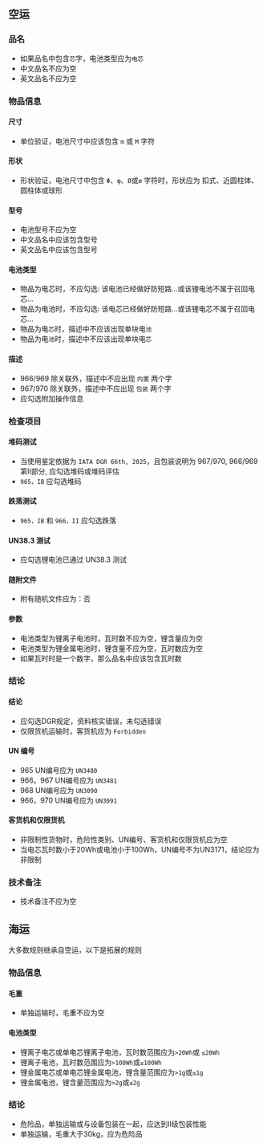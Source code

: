 ## 空运

### 品名

- 如果品名中包含`芯`字，电池类型应为`电芯`
- 中文品名不应为空
- 英文品名不应为空

### 物品信息

#### 尺寸

- 单位验证，电池尺寸中应该包含 `m` 或 `M` 字符

#### 形状

- 形状验证，电池尺寸中包含 `Φ`、`φ`、`Ø`或`ø` 字符时，形状应为 扣式、近圆柱体、圆柱体或球形

#### 型号

- 电池型号不应为空
- 中文品名中应该包含型号
- 英文品名中应该包含型号

#### 电池类型

- 物品为电芯时，不应勾选: 该电池已经做好防短路...或该锂电池不属于召回电芯...
- 物品为电池时，不应勾选: 该电芯已经做好防短路...或该锂电芯不属于召回电芯...
- 物品为电`芯`时，描述中不应该出现单块电`池`
- 物品为电`池`时，描述中不应该出现单块电`芯`

#### 描述

- 966/969 除关联外，描述中不应出现 `内置` 两个字
- 967/970 除关联外，描述中不应出现 `包装` 两个字
- 应勾选附加操作信息

### 检查项目

#### 堆码测试

- 当使用鉴定依据为 `IATA DGR 66th, 2025`，且包装说明为 967/970, 966/969 第II部分, 应勾选堆码或堆码评估
- `965，IB` 应勾选堆码

#### 跌落测试

- `965，IB` 和 `966，II` 应勾选跌落

#### UN38.3 测试

- 应勾选锂电池已通过 UN38.3 测试

#### 随附文件

- 附有随机文件应为：否

#### 参数

- 电池类型为锂离子电池时，瓦时数不应为空，锂含量应为空
- 电池类型为锂金属电池时，锂含量不应为空，瓦时数应为空
- 如果瓦时时是一个数字，那么品名中应该包含瓦时数

### 结论

#### 结论

- 应勾选DGR规定，资料核实错误，未勾选错误
- 仅限货机运输时，客货机应为 `Forbidden`

#### UN 编号

- 965 UN编号应为 `UN3480`
- 966，967 UN编号应为 `UN3481`
- 968 UN编号应为 `UN3090`
- 966，970 UN编号应为 `UN3091`

#### 客货机和仅限货机

- 非限制性货物时，危险性类别、UN编号、客货机和仅限货机应为空
- 当电芯瓦时数小于20Wh或电池小于100Wh，UN编号不为UN3171，结论应为非限制

### 技术备注

- 技术备注不应为空

## 海运

大多数规则继承自空运，以下是拓展的规则

### 物品信息

#### 毛重

- 单独运输时，毛重不应为空

#### 电池类型

- 锂离子电芯或单电芯锂离子电池，瓦时数范围应为`>20Wh`或 `≤20Wh`
- 锂离子电池，瓦时数范围应为`>100Wh`或`≤100Wh`
- 锂金属电芯或单电芯锂金属电池，锂含量范围应为`>1g`或`≤1g`
- 锂金属电池，锂含量范围应为`>2g`或`≤2g`

### 结论

- 危险品，单独运输或与设备包装在一起，应达到II级包装性能
- 单独运输，毛重大于30kg，应为危险品
